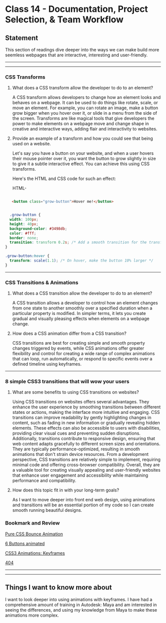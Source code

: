 # Class 14 - Documentation, Project Selection, & Team Workflow

## Statement

This section of readings dive deeper into the ways we can make build more seemless webpages that are interactive, interesting and user-friendly.

---
---

### CSS Transforms

1. What does a CSS transform allow the developer to do to an element?

    A CSS transform allows developers to change how an element looks and behaves on a webpage. It can be used to do things like rotate, scale, or move an element. For example, you can rotate an image, make a button grow bigger when you hover over it, or slide in a menu from the side of the screen. Transforms are like magical tools that give developers the power to make elements on a webpage move and change shape in creative and interactive ways, adding flair and interactivity to websites.

2. Provide an example of a transform and how you could see that being used on a website.

    Let's say you have a button on your website, and when a user hovers their mouse pointer over it, you want the button to grow slightly in size to give it a subtle interactive effect. You can achieve this using CSS transforms.

    Here's the HTML and CSS code for such an effect:

    HTML-

```html

   <button class="grow-button">Hover me!</button>

```

```css

  .grow-button {
  width: 100px;
  height: 40px;
  background-color: #3498db;
  color: #fff;
  border: none;
  transition: transform 0.2s; /* Add a smooth transition for the transform */
}

.grow-button:hover {
  transform: scale(1.1); /* On hover, make the button 10% larger */
}

```

---

### CSS Transitions & Animations

1. What does a CSS transition allow the developer to do to an element?

    A CSS transition allows a developer to control how an element changes from one state to another smoothly over a specified duration when a particular property is modified. In simpler terms, it lets you create gradual and visually pleasing effects when elements on a webpage change.

2. How does a CSS animation differ from a CSS transition?

    CSS transitions are best for creating simple and smooth property changes triggered by events, while CSS animations offer greater flexibility and control for creating a wide range of complex animations that can loop, run automatically, or respond to specific events over a defined timeline using keyframes.

---

### 8 simple CSS3 transitions that will wow your users

1. What are some benefits to using CSS transitions on websites?

    Using CSS transitions on websites offers several advantages. They enhance the user experience by smoothing transitions between different states or actions, making the interface more intuitive and engaging. CSS transitions can improve readability by gently highlighting changes in content, such as fading in new information or gradually revealing hidden elements. These effects can also be accessible to users with disabilities, providing clear visual cues and preventing sudden disruptions. Additionally, transitions contribute to responsive design, ensuring that web content adapts gracefully to different screen sizes and orientations. They are typically performance-optimized, resulting in smooth animations that don't strain device resources. From a development perspective, CSS transitions are relatively simple to implement, requiring minimal code and offering cross-browser compatibility. Overall, they are a valuable tool for creating visually appealing and user-friendly websites that enhance user engagement and accessibility while maintaining performance and compatibility.

2. How does this topic fit in with your long-term goals?

    As I want to move deeper into front end web design, using animations and transitions will be an essential portion of my code so I can create smooth running beautiful designs.

### Bookmark and Review

[Pure CSS Bounce Animation](http://codepen.io/dp_lewis/pen/gCfBv)

[6 Buttons animated](http://codepen.io/retyui/pen/ByoaXV)

[CSS3 Animations: Keyframes](http://codepen.io/akshaychauhan/pen/oAfae)

[404](http://codepen.io/kieranfivestars/pen/MYdQxX)

---
---

## Things I want to know more about

I want to look deeper into using animations with keyframes. I have had a comprehensive amount of training in Autodesk: Maya and am interested in seeing the differences, and using my knowledge from Maya to make these animations more complex.
